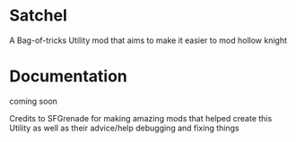 # Satchel
A Bag-of-tricks Utility mod that aims to make it easier to mod hollow knight

# Documentation
 coming soon

Credits to SFGrenade for making amazing mods that helped create this Utility as well as their advice/help debugging and fixing things 
